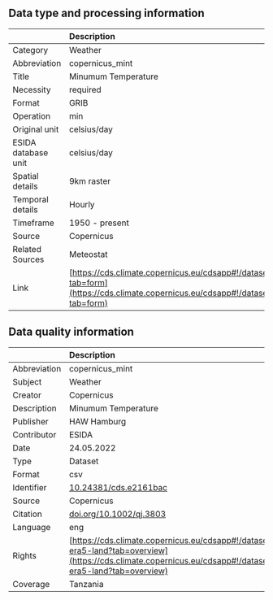 ## Data type and processing information 

|                     | Description                                                                                                                                                            |
|:--------------------|:-----------------------------------------------------------------------------------------------------------------------------------------------------------------------|
| Category            | Weather                                                                                                                                                                |
| Abbreviation        | copernicus_mint                                                                                                                                                        |
| Title               | Minumum Temperature                                                                                                                                                    |
| Necessity           | required                                                                                                                                                               |
| Format              | GRIB                                                                                                                                                                   |
| Operation           | min                                                                                                                                                                    |
| Original unit       | celsius/day                                                                                                                                                            |
| ESIDA database unit | celsius/day                                                                                                                                                            |
| Spatial details     | 9km raster                                                                                                                                                             |
| Temporal details    | Hourly                                                                                                                                                                 |
| Timeframe           | 1950 - present                                                                                                                                                         |
| Source              | Copernicus                                                                                                                                                             |
| Related Sources     | Meteostat                                                                                                                                                              |
| Link                | [https://cds.climate.copernicus.eu/cdsapp#!/dataset/10.24381/cds.e2161bac?tab=form](https://cds.climate.copernicus.eu/cdsapp#!/dataset/10.24381/cds.e2161bac?tab=form) |

## Data quality information 

|              | Description                                                                                                                                                                  |
|:-------------|:-----------------------------------------------------------------------------------------------------------------------------------------------------------------------------|
| Abbreviation | copernicus_mint                                                                                                                                                              |
| Subject      | Weather                                                                                                                                                                      |
| Creator      | Copernicus                                                                                                                                                                   |
| Description  | Minumum Temperature                                                                                                                                                          |
| Publisher    | HAW Hamburg                                                                                                                                                                  |
| Contributor  | ESIDA                                                                                                                                                                        |
| Date         | 24.05.2022                                                                                                                                                                   |
| Type         | Dataset                                                                                                                                                                      |
| Format       | csv                                                                                                                                                                          |
| Identifier   | [10.24381/cds.e2161bac](https://doi.org/10.24381/cds.e2161bac)                                                                                                               |
| Source       | Copernicus                                                                                                                                                                   |
| Citation     | [doi.org/10.1002/qj.3803](doi.org/10.1002/qj.3803)                                                                                                                           |
| Language     | eng                                                                                                                                                                          |
| Rights       | [https://cds.climate.copernicus.eu/cdsapp#!/dataset/reanalysis-era5-land?tab=overview](https://cds.climate.copernicus.eu/cdsapp#!/dataset/reanalysis-era5-land?tab=overview) |
| Coverage     | Tanzania                                                                                                                                                                     |